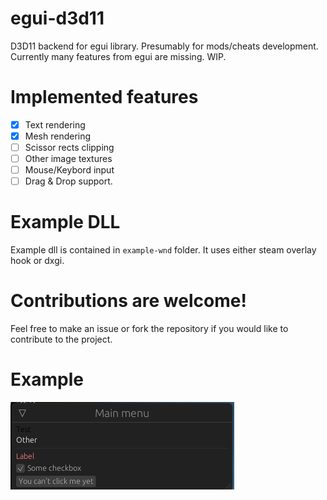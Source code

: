 # egui-d3d11
D3D11 backend for egui library. Presumably for mods/cheats development.
Currently many features from egui are missing. WIP.

# Implemented features
- [x] Text rendering
- [x] Mesh rendering
- [ ] Scissor rects clipping
- [ ] Other image textures
- [ ] Mouse/Keybord input
- [ ] Drag & Drop support.

# Example DLL
Example dll is contained in `example-wnd` folder. It uses either steam overlay hook or dxgi.

# **Contributions are welcome!**
Feel free to make an issue or fork the repository if you would like to contribute to the project.

# Example
![](pictures/01.png)